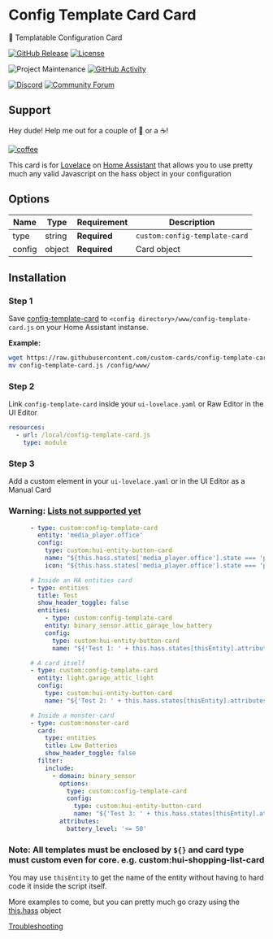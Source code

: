 # Config Template Card Card
📝 Templatable Configuration Card

[![GitHub Release][releases-shield]][releases]
[![License][license-shield]](LICENSE.md)

![Project Maintenance][maintenance-shield]
[![GitHub Activity][commits-shield]][commits]

[![Discord][discord-shield]][discord]
[![Community Forum][forum-shield]][forum]

## Support
Hey dude! Help me out for a couple of :beers: or a :coffee:!

[![coffee](https://www.buymeacoffee.com/assets/img/custom_images/black_img.png)](https://www.buymeacoffee.com/zJtVxUAgH)

This card is for [Lovelace](https://www.home-assistant.io/lovelace) on [Home Assistant](https://www.home-assistant.io/) that allows you to use pretty much any valid Javascript on the hass object in your configuration

## Options

| Name | Type | Requirement | Description
| ---- | ---- | ------- | -----------
| type | string | **Required** | `custom:config-template-card`
| config | object | **Required** | Card object

## Installation

### Step 1

Save [config-template-card](https://github.com/custom-cards/config-template-card/raw/master/dist/config-template-card.js) to `<config directory>/www/config-template-card.js` on your Home Assistant instanse.

**Example:**

```bash
wget https://raw.githubusercontent.com/custom-cards/config-template-card/master/dist/config-template-card.js
mv config-template-card.js /config/www/
```

### Step 2

Link `config-template-card` inside your `ui-lovelace.yaml` or Raw Editor in the UI Editor

```yaml
resources:
  - url: /local/config-template-card.js
    type: module
```

### Step 3

Add a custom element in your `ui-lovelace.yaml` or in the UI Editor as a Manual Card

### Warning: [Lists not supported yet](https://github.com/custom-cards/config-template-card/issues/2)

```yaml
      - type: custom:config-template-card
        entity: 'media_player.office'
        config:
          type: custom:hui-entity-button-card
          name: "${this.hass.states['media_player.office'].state === 'playing' ? 'Rocking' : 'Not Rocking'}"
          icon: "${this.hass.states['media_player.office'].state === 'playing' ? 'mdi:music' : 'mdi:sleep'}"

      # Inside an HA entities card
      - type: entities
        title: Test
        show_header_toggle: false
        entities:
          - type: custom:config-template-card
          entity: binary_sensor.attic_garage_low_battery
          config:
            type: custom:hui-entity-button-card
            name: "${'Test 1: ' + this.hass.states[thisEntity].attributes.friendly_name}"

      # A card itself
      - type: custom:config-template-card
        entity: light.garage_attic_light
        config:
          type: custom:hui-entity-button-card
          name: "${'Test 2: ' + this.hass.states[thisEntity].attributes.friendly_name}"

      # Inside a monster-card
      - type: custom:monster-card
        card:
          type: entities
          title: Low Batteries
          show_header_toggle: false
        filter:
          include:
            - domain: binary_sensor
              options:
                type: custom:config-template-card
                config:
                  type: custom:hui-entity-button-card
                  name: "${'Test 3: ' + this.hass.states[thisEntity].attributes.friendly_name}"
              attributes:
                battery_level: '<= 50'
```

### Note: All templates must be enclosed by `${}` and card type must custom even for core. e.g. custom:hui-shopping-list-card

You may use ```thisEntity``` to get the name of the entity without having to hard code it inside the script itself.

More examples to come, but you can pretty much go crazy using the [this.hass](https://developers.home-assistant.io/docs/en/frontend_data.html) object

[Troubleshooting](https://github.com/thomasloven/hass-config/wiki/Lovelace-Plugins)

[commits-shield]: https://img.shields.io/github/commit-activity/y/custom-cards/config-template-card.svg?style=for-the-badge
[commits]: https://github.com/custom-cards/config-template-card/commits/master
[discord]: https://discord.gg/Qa5fW2R
[discord-shield]: https://img.shields.io/discord/478094546522079232.svg?style=for-the-badge
[forum-shield]: https://img.shields.io/badge/community-forum-brightgreen.svg?style=for-the-badge
[forum]: https://community.home-assistant.io/t/100-templatable-lovelace-configuration-card/105241
[license-shield]: https://img.shields.io/github/license/custom-cards/config-template-card.svg?style=for-the-badge
[maintenance-shield]: https://img.shields.io/badge/maintainer-Ian%20Richardson%20%40iantrich-blue.svg?style=for-the-badge
[releases-shield]: https://img.shields.io/github/release/custom-cards/config-template-card.svg?style=for-the-badge
[releases]: https://github.com/custom-cards/config-template-card/releases
